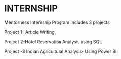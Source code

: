 # INTERNSHIP
Mentorness Internship Program includes 3 projects

Project 1- Article Writing

Project 2-Hotel Reservation Analysis using SQL

Project -3 Indian Agricultural Analysis- Using Power Bi
